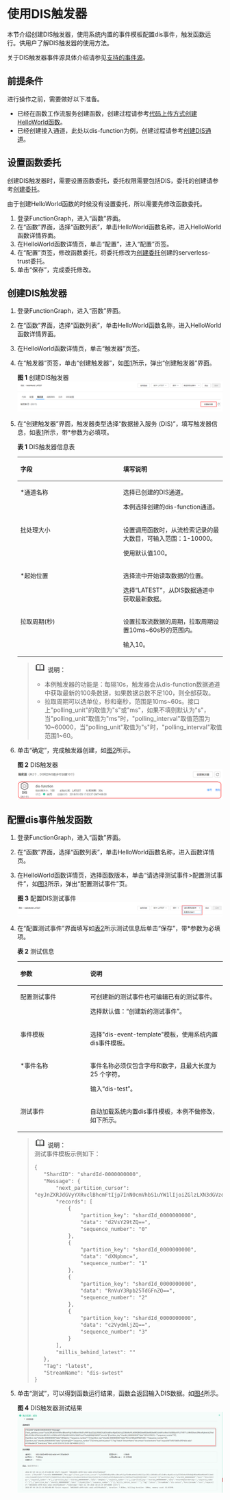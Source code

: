 # 使用DIS触发器<a name="functiongraph_01_0206"></a>

本节介绍创建DIS触发器，使用系统内置的事件模板配置dis事件，触发函数运行。供用户了解DIS触发器的使用方法。

关于DIS触发器事件源具体介绍请参见[支持的事件源](http://support.huaweicloud.com/devg-functiongraph/functiongraph_02_0102.html)。

## 前提条件<a name="section76949209512"></a>

进行操作之前，需要做好以下准备。

-   已经在函数工作流服务创建函数，创建过程请参考[代码上传方式创建HelloWorld函数](代码上传方式创建HelloWorld函数.md)。
-   已经创建接入通道，此处以dis-function为例，创建过程请参考[创建DIS通道](https://support.huaweicloud.com/usermanual-dis/zh-cn_topic_0034903799.html)。

## 设置函数委托<a name="section04468211232"></a>

创建DIS触发器时，需要设置函数委托，委托权限需要包括DIS，委托的创建请参考[创建委托](创建委托.md)。

由于创建HelloWorld函数的时候没有设置委托，所以需要先修改函数委托。

1.  登录FunctionGraph，进入“函数”界面。
2.  在“函数”界面，选择“函数列表”，单击HelloWorld函数名称，进入HelloWorld函数详情界面。
3.  在HelloWorld函数详情页，单击“配置”，进入“配置”页签。
4.  在“配置”页签，修改函数委托，将委托修改为[创建委托](创建委托.md)创建的serverless-trust委托。
5.  单击“保存”，完成委托修改。

## 创建DIS触发器<a name="section680116461234"></a>

1.  登录FunctionGraph，进入“函数”界面。
2.  在“函数”界面，选择“函数列表”，单击HelloWorld函数名称，进入HelloWorld函数详情界面。
3.  在HelloWorld函数详情页，单击“触发器”页签。
4.  在“触发器”页签，单击“创建触发器”，如[图1](#fig19657829242)所示，弹出“创建触发器”界面。

    **图 1**  创建DIS触发器<a name="fig19657829242"></a>  
    ![](figures/创建DIS触发器.png "创建DIS触发器")

5.  在“创建触发器”界面，触发器类型选择“数据接入服务 \(DIS\)”，填写触发器信息，如[表1](#table4277812911123)所示，带\*参数为必填项。

    **表 1**  DIS触发器信息表

    <a name="table4277812911123"></a>
    <table><thead align="left"><tr id="row6452289411123"><th class="cellrowborder" valign="top" width="50%" id="mcps1.2.3.1.1"><p id="p10222672111212"><a name="p10222672111212"></a><a name="p10222672111212"></a>字段</p>
    </th>
    <th class="cellrowborder" valign="top" width="50%" id="mcps1.2.3.1.2"><p id="p22730128111212"><a name="p22730128111212"></a><a name="p22730128111212"></a>填写说明</p>
    </th>
    </tr>
    </thead>
    <tbody><tr id="row3775359111123"><td class="cellrowborder" valign="top" width="50%" headers="mcps1.2.3.1.1 "><p id="p29066614111212"><a name="p29066614111212"></a><a name="p29066614111212"></a>*通道名称</p>
    </td>
    <td class="cellrowborder" valign="top" width="50%" headers="mcps1.2.3.1.2 "><p id="p31669066105759"><a name="p31669066105759"></a><a name="p31669066105759"></a>选择已创建的DIS通道。</p>
    <p id="p1753551895938"><a name="p1753551895938"></a><a name="p1753551895938"></a>本例选择创建的dis-function通道。</p>
    </td>
    </tr>
    <tr id="row1040996411123"><td class="cellrowborder" valign="top" width="50%" headers="mcps1.2.3.1.1 "><p id="p45327539111212"><a name="p45327539111212"></a><a name="p45327539111212"></a>批处理大小</p>
    </td>
    <td class="cellrowborder" valign="top" width="50%" headers="mcps1.2.3.1.2 "><p id="p5413392105944"><a name="p5413392105944"></a><a name="p5413392105944"></a>设置调用函数时，从流检索记录的最大数目，可输入范围：1-10000。</p>
    <p id="p3270906795938"><a name="p3270906795938"></a><a name="p3270906795938"></a>使用默认值100。</p>
    </td>
    </tr>
    <tr id="row177242162307"><td class="cellrowborder" valign="top" width="50%" headers="mcps1.2.3.1.1 "><p id="p15724121610301"><a name="p15724121610301"></a><a name="p15724121610301"></a>*起始位置</p>
    </td>
    <td class="cellrowborder" valign="top" width="50%" headers="mcps1.2.3.1.2 "><p id="p1072418163303"><a name="p1072418163303"></a><a name="p1072418163303"></a>选择流中开始读取数据的位置。</p>
    <p id="p37552917929"><a name="p37552917929"></a><a name="p37552917929"></a>选择“LATEST”，从DIS数据通道中获取最新数据。</p>
    </td>
    </tr>
    <tr id="row155498451317"><td class="cellrowborder" valign="top" width="50%" headers="mcps1.2.3.1.1 "><p id="p95491345173116"><a name="p95491345173116"></a><a name="p95491345173116"></a>拉取周期(秒)</p>
    </td>
    <td class="cellrowborder" valign="top" width="50%" headers="mcps1.2.3.1.2 "><p id="p37374123144952"><a name="p37374123144952"></a><a name="p37374123144952"></a>设置拉取流数据的周期，拉取周期设置10ms~60s秒的范围内。</p>
    <p id="p1549144518318"><a name="p1549144518318"></a><a name="p1549144518318"></a>输入10。</p>
    </td>
    </tr>
    </tbody>
    </table>

    >![](public_sys-resources/icon-note.gif) **说明：**   
    >-   本例触发器的功能是：每隔10s，触发器会从dis-function数据通道中获取最新的100条数据，如果数据总数不足100，则全部获取。  
    >-   拉取周期可以选单位，秒和毫秒，范围是10ms~60s。接口上"polling\_unit"的取值为"s"或"ms"，如果不填则默认为"s"，当"polling\_unit"取值为"ms"时，"polling\_interval"取值范围为10~60000，当"polling\_unit"取值为"s"时，"polling\_interval"取值范围1~60。  

6.  单击“确定”，完成触发器创建，如[图2](#fig1340237162420)所示。

    **图 2**  DIS触发器<a name="fig1340237162420"></a>  
    ![](figures/DIS触发器.png "DIS触发器")


## 配置dis事件触发函数<a name="section15396107171918"></a>

1.  登录FunctionGraph，进入“函数”界面。
2.  在“函数”界面，选择“函数列表”，单击HelloWorld函数名称，进入函数详情页。
3.  在HelloWorld函数详情页，选择函数版本，单击“请选择测试事件\>配置测试事件”，如[图3](#fig112033514369)所示，弹出“配置测试事件”页。

    **图 3**  配置DIS测试事件<a name="fig112033514369"></a>  
    ![](figures/配置DIS测试事件.png "配置DIS测试事件")

4.  在“配置测试事件”界面填写如[表2](#table187784018405)所示测试信息后单击“保存”，带\*参数为必填项。

    **表 2**  测试信息

    <a name="table187784018405"></a>
    <table><thead align="left"><tr id="row3778200154019"><th class="cellrowborder" valign="top" width="34%" id="mcps1.2.3.1.1"><p id="p87782008402"><a name="p87782008402"></a><a name="p87782008402"></a>参数</p>
    </th>
    <th class="cellrowborder" valign="top" width="66%" id="mcps1.2.3.1.2"><p id="p15786100114015"><a name="p15786100114015"></a><a name="p15786100114015"></a>说明</p>
    </th>
    </tr>
    </thead>
    <tbody><tr id="row578616044017"><td class="cellrowborder" valign="top" width="34%" headers="mcps1.2.3.1.1 "><p id="p1078618012405"><a name="p1078618012405"></a><a name="p1078618012405"></a>配置测试事件</p>
    </td>
    <td class="cellrowborder" valign="top" width="66%" headers="mcps1.2.3.1.2 "><p id="p147869004017"><a name="p147869004017"></a><a name="p147869004017"></a>可创建新的测试事件也可编辑已有的测试事件。</p>
    <p id="p1447113114443"><a name="p1447113114443"></a><a name="p1447113114443"></a>选择默认值：“创建新的测试事件”。</p>
    </td>
    </tr>
    <tr id="row2786110174012"><td class="cellrowborder" valign="top" width="34%" headers="mcps1.2.3.1.1 "><p id="p9786190134013"><a name="p9786190134013"></a><a name="p9786190134013"></a>事件模板</p>
    </td>
    <td class="cellrowborder" valign="top" width="66%" headers="mcps1.2.3.1.2 "><p id="p9706184319468"><a name="p9706184319468"></a><a name="p9706184319468"></a>选择"dis-event-template"模板，使用系统内置dis事件模板。</p>
    </td>
    </tr>
    <tr id="row37861105408"><td class="cellrowborder" valign="top" width="34%" headers="mcps1.2.3.1.1 "><p id="p13786405402"><a name="p13786405402"></a><a name="p13786405402"></a>*事件名称</p>
    </td>
    <td class="cellrowborder" valign="top" width="66%" headers="mcps1.2.3.1.2 "><p id="p18786140204010"><a name="p18786140204010"></a><a name="p18786140204010"></a>事件名称必须仅包含字母和数字，且最大长度为 25 个字符。</p>
    <p id="p15503151114381"><a name="p15503151114381"></a><a name="p15503151114381"></a>输入“dis-test”。</p>
    </td>
    </tr>
    <tr id="row1773914911554"><td class="cellrowborder" valign="top" width="34%" headers="mcps1.2.3.1.1 "><p id="p157391497558"><a name="p157391497558"></a><a name="p157391497558"></a>测试事件</p>
    </td>
    <td class="cellrowborder" valign="top" width="66%" headers="mcps1.2.3.1.2 "><p id="p1354154185610"><a name="p1354154185610"></a><a name="p1354154185610"></a>自动加载系统内置dis事件模板，本例不做修改，如下所示。</p>
    </td>
    </tr>
    </tbody>
    </table>

    >![](public_sys-resources/icon-note.gif) **说明：**   
    >测试事件模板示例如下：  
    >```  
    >{  
    >    "ShardID": "shardId-0000000000",  
    >    "Message": {  
    >        "next_partition_cursor": "eyJnZXRJdGVyYXRvclBhcmFtIjp7InN0cmVhbS1uYW1lIjoiZGlzLXN3dGVzdCIsInBhcnRpdGlvbi1pZCI6InNoYXJkSWQtMDAwMDAwMDAwMCIsImN1cnNvci10eXBlIjoiVFJJTV9IT1JJWk9OIiwic3RhcnRpbmctc2VxdWVuY2UtbnVtYmVyIjoiNCJ9LCJnZW5lcmF0ZVRpbWVzdGFtcCI6MTUwOTYwNjM5MjE5MX0",  
    >        "records": [  
    >            {  
    >                "partition_key": "shardId_0000000000",  
    >                "data": "d2VsY29tZQ==",  
    >                "sequence_number": "0"  
    >            },  
    >            {  
    >                "partition_key": "shardId_0000000000",  
    >                "data": "dXNpbmc=",  
    >                "sequence_number": "1"  
    >            },  
    >            {  
    >                "partition_key": "shardId_0000000000",  
    >                "data": "RnVuY3Rpb25TdGFnZQ==",  
    >                "sequence_number": "2"  
    >            },  
    >            {  
    >                "partition_key": "shardId_0000000000",  
    >                "data": "c2VydmljZQ==",  
    >                "sequence_number": "3"  
    >            }  
    >        ],  
    >        "millis_behind_latest": ""  
    >    },  
    >    "Tag": "latest",  
    >    "StreamName": "dis-swtest"  
    >}  
    >```  

5.  单击“测试”，可以得到函数运行结果，函数会返回输入DIS数据。如[图4](#fig17467116568)所示。

    **图 4**  DIS触发器测试结果<a name="fig17467116568"></a>  
    ![](figures/DIS触发器测试结果.png "DIS触发器测试结果")


